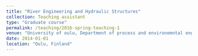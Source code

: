 ```yaml
---
title: "River Engineering and Hydraulic Structures"
collection: Teaching assistant
type: "Graduate course"
permalink: /teaching/2016-spring-teaching-1
venue: "University of oulu, Department of process and environemntal engineering"
date: 2014-01-01
location: "Oulu, Finland"
---
```

